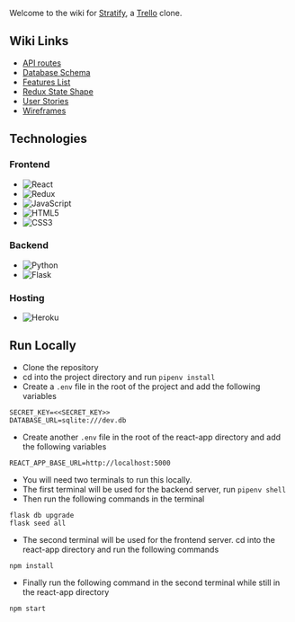 Welcome to the wiki for [Stratify](https://trello-tyler.herokuapp.com/), a [Trello](https://trello.com/) clone.

## Wiki Links
- [API routes](https://github.com/tylernaej/Trello_Clone/wiki/API-Routes)
- [Database Schema](https://github.com/tylernaej/Trello_Clone/wiki/Database-Schema)
- [Features List](https://github.com/tylernaej/Trello_Clone/wiki/Features-List)
- [Redux State Shape](https://github.com/tylernaej/Trello_Clone/wiki/Redux-State-Shape)
- [User Stories](https://github.com/tylernaej/Trello_Clone/wiki/User-Stories)
- [Wireframes](https://github.com/tylernaej/Trello_Clone/wiki/Wireframes)

## Technologies

### Frontend
- ![React](https://img.shields.io/badge/react-%2320232a.svg?style=for-the-badge&logo=react&logoColor=%2361DAFB)
- ![Redux](https://img.shields.io/badge/redux-%23593d88.svg?style=for-the-badge&logo=redux&logoColor=white)
- ![JavaScript](https://img.shields.io/badge/JavaScript-F7DF1E?style=for-the-badge&logo=javascript&logoColor=black)
- ![HTML5](https://img.shields.io/badge/html5-%23E34F26.svg?style=for-the-badge&logo=html5&logoColor=white)
- ![CSS3](https://img.shields.io/badge/css3-%231572B6.svg?style=for-the-badge&logo=css3&logoColor=white)

### Backend
- ![Python](https://img.shields.io/badge/python-3670A0?style=for-the-badge&logo=python&logoColor=ffdd54)
- ![Flask](https://img.shields.io/badge/flask-%23000.svg?style=for-the-badge&logo=flask&logoColor=white)

### Hosting
- ![Heroku](https://img.shields.io/badge/heroku-%23430098.svg?style=for-the-badge&logo=heroku&logoColor=white)




## Run Locally
- Clone the repository
- cd into the project directory and run ``pipenv install`` 
- Create a ``.env`` file in the root of the project and add the following variables
```
SECRET_KEY=<<SECRET_KEY>>
DATABASE_URL=sqlite:///dev.db
```
- Create another ``.env`` file in the root of the react-app directory and add the following variables
```
REACT_APP_BASE_URL=http://localhost:5000
```
- You will need two terminals to run this locally.
- The first terminal will be used for the backend server, run ``pipenv shell``
- Then run the following commands in the terminal
```
flask db upgrade
flask seed all
```
- The second terminal will be used for the frontend server. cd into the react-app directory and run the following commands
```
npm install
```
- Finally run the following command in the second terminal while still in the react-app directory
```
npm start
```

